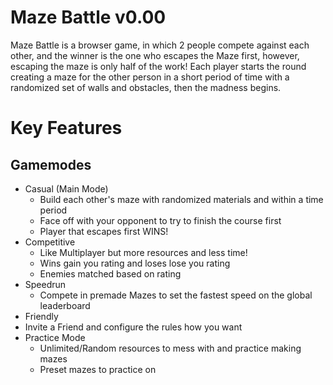 # Maze Battle v0.00
Maze Battle is a browser game, in which 2 people compete against each other, and the winner is the one who escapes the Maze first, however, escaping the maze is only half of the work! Each player starts the round creating a maze for the other person in a short period of time with a randomized set of walls and obstacles, then the madness begins.

# Key Features
## Gamemodes
- Casual (Main Mode)
   - Build each other's maze with randomized materials and within a time period
   - Face off with your opponent to try to finish the course first
   - Player that escapes first WINS!
- Competitive 
   - Like Multiplayer but more resources and less time!
   - Wins gain you rating and loses lose you rating
   - Enemies matched based on rating
- Speedrun
  - Compete in premade Mazes to set the fastest speed on the global leaderboard
- Friendly
 - Invite a Friend and configure the rules how you want
- Practice Mode 
  - Unlimited/Random resources to mess with and practice making mazes
  - Preset mazes to practice on

